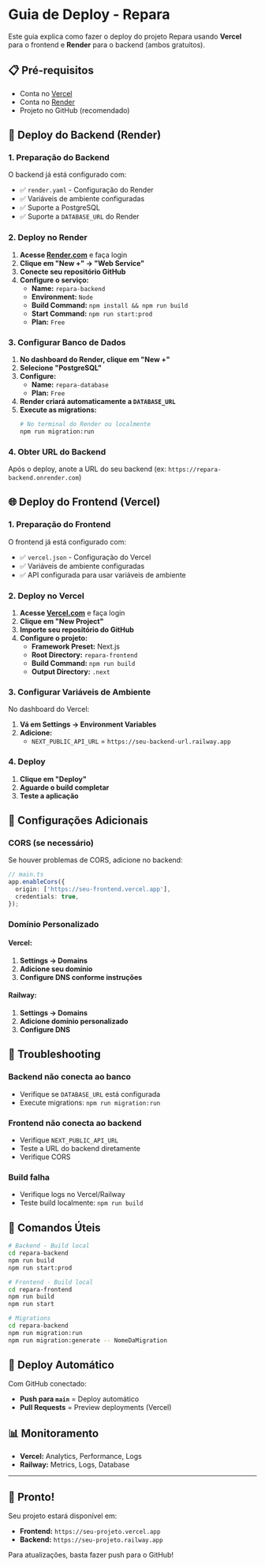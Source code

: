 # Guia de Deploy - Repara

Este guia explica como fazer o deploy do projeto Repara usando **Vercel** para o frontend e **Render** para o backend (ambos gratuitos).

## 📋 Pré-requisitos

- Conta no [Vercel](https://vercel.com)
- Conta no [Render](https://render.com)
- Projeto no GitHub (recomendado)

## 🚀 Deploy do Backend (Render)

### 1. Preparação do Backend

O backend já está configurado com:
- ✅ `render.yaml` - Configuração do Render
- ✅ Variáveis de ambiente configuradas
- ✅ Suporte a PostgreSQL
- ✅ Suporte a `DATABASE_URL` do Render

### 2. Deploy no Render

1. **Acesse [Render.com](https://render.com)** e faça login
2. **Clique em "New +" → "Web Service"**
3. **Conecte seu repositório GitHub**
4. **Configure o serviço:**
   - **Name:** `repara-backend`
   - **Environment:** `Node`
   - **Build Command:** `npm install && npm run build`
   - **Start Command:** `npm run start:prod`
   - **Plan:** `Free`

### 3. Configurar Banco de Dados

1. **No dashboard do Render, clique em "New +"**
2. **Selecione "PostgreSQL"**
3. **Configure:**
   - **Name:** `repara-database`
   - **Plan:** `Free`
4. **Render criará automaticamente a `DATABASE_URL`**
5. **Execute as migrations:**
   ```bash
   # No terminal do Render ou localmente
   npm run migration:run
   ```

### 4. Obter URL do Backend

Após o deploy, anote a URL do seu backend (ex: `https://repara-backend.onrender.com`)

## 🌐 Deploy do Frontend (Vercel)

### 1. Preparação do Frontend

O frontend já está configurado com:
- ✅ `vercel.json` - Configuração do Vercel
- ✅ Variáveis de ambiente configuradas
- ✅ API configurada para usar variáveis de ambiente

### 2. Deploy no Vercel

1. **Acesse [Vercel.com](https://vercel.com)** e faça login
2. **Clique em "New Project"**
3. **Importe seu repositório do GitHub**
4. **Configure o projeto:**
   - **Framework Preset:** Next.js
   - **Root Directory:** `repara-frontend`
   - **Build Command:** `npm run build`
   - **Output Directory:** `.next`

### 3. Configurar Variáveis de Ambiente

No dashboard do Vercel:
1. **Vá em Settings → Environment Variables**
2. **Adicione:**
   - `NEXT_PUBLIC_API_URL` = `https://seu-backend-url.railway.app`

### 4. Deploy

1. **Clique em "Deploy"**
2. **Aguarde o build completar**
3. **Teste a aplicação**

## 🔧 Configurações Adicionais

### CORS (se necessário)

Se houver problemas de CORS, adicione no backend:

```typescript
// main.ts
app.enableCors({
  origin: ['https://seu-frontend.vercel.app'],
  credentials: true,
});
```

### Domínio Personalizado

#### Vercel:
1. **Settings → Domains**
2. **Adicione seu domínio**
3. **Configure DNS conforme instruções**

#### Railway:
1. **Settings → Domains**
2. **Adicione domínio personalizado**
3. **Configure DNS**

## 🐛 Troubleshooting

### Backend não conecta ao banco
- Verifique se `DATABASE_URL` está configurada
- Execute migrations: `npm run migration:run`

### Frontend não conecta ao backend
- Verifique `NEXT_PUBLIC_API_URL`
- Teste a URL do backend diretamente
- Verifique CORS

### Build falha
- Verifique logs no Vercel/Railway
- Teste build localmente: `npm run build`

## 📝 Comandos Úteis

```bash
# Backend - Build local
cd repara-backend
npm run build
npm run start:prod

# Frontend - Build local
cd repara-frontend
npm run build
npm run start

# Migrations
cd repara-backend
npm run migration:run
npm run migration:generate -- NomeDaMigration
```

## 🔄 Deploy Automático

Com GitHub conectado:
- **Push para `main`** = Deploy automático
- **Pull Requests** = Preview deployments (Vercel)

## 📊 Monitoramento

- **Vercel:** Analytics, Performance, Logs
- **Railway:** Metrics, Logs, Database

---

## 🎉 Pronto!

Seu projeto estará disponível em:
- **Frontend:** `https://seu-projeto.vercel.app`
- **Backend:** `https://seu-projeto.railway.app`

Para atualizações, basta fazer push para o GitHub!
